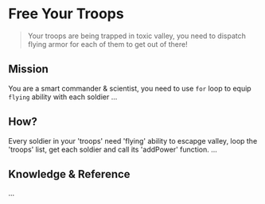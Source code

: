 # Free Your Troops

> Your troops are being trapped in toxic valley, you need to dispatch flying armor for each of them to get out of there!

## Mission

You are a smart commander & scientist, you need to use `for` loop to equip `flying` ability with each soldier
...

## How?

Every soldier in your 'troops' need 'flying' ability to escapge valley, loop the 'troops' list, get each soldier and call its 'addPower' function.
...

## Knowledge & Reference

...